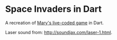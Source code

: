 # Space Invaders in Dart

A recreation of [Mary's live-coded game](http://vimeo.com/105955605) in Dart.

Laser sound from:  http://soundjax.com/laser-1.html.
